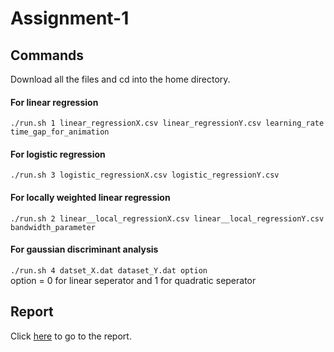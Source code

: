 # Assignment-1

## Commands
Download all the files and cd into the home directory.

#### For linear regression
`./run.sh 1 linear_regressionX.csv linear_regressionY.csv learning_rate time_gap_for_animation`</br>

#### For logistic regression
`./run.sh 3 logistic_regressionX.csv logistic_regressionY.csv`</br>

#### For locally weighted linear regression
`./run.sh 2 linear__local_regressionX.csv linear__local_regressionY.csv bandwidth_parameter`</br>

#### For gaussian discriminant analysis
`./run.sh 4 datset_X.dat dataset_Y.dat option`</br>
option = 0 for linear seperator and 1 for quadratic seperator</br>

## Report
Click [here](https://docs.google.com/document/d/1rAHD5Ow9A_DjwoANSoQNvzE9bDE97OFBjj9iMToqy5Q) to go to the report.</br>